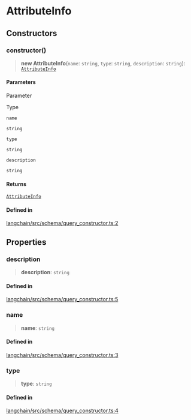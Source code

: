 AttributeInfo
=============

Constructors[](#constructors "Direct link to Constructors")
------------------------------------------------------------

### constructor()[](#constructor "Direct link to constructor()")

> **new AttributeInfo**(`name`: `string`, `type`: `string`, `description`: `string`): [`AttributeInfo`](/docs/api/schema_query_constructor/classes/AttributeInfo)

#### Parameters[](#parameters "Direct link to Parameters")

Parameter

Type

`name`

`string`

`type`

`string`

`description`

`string`

#### Returns[](#returns "Direct link to Returns")

[`AttributeInfo`](/docs/api/schema_query_constructor/classes/AttributeInfo)

#### Defined in[](#defined-in "Direct link to Defined in")

[langchain/src/schema/query\_constructor.ts:2](https://github.com/hwchase17/langchainjs/blob/1c1274d/langchain/src/schema/query_constructor.ts#L2)

Properties[](#properties "Direct link to Properties")
------------------------------------------------------

### description[](#description "Direct link to description")

> **description**: `string`

#### Defined in[](#defined-in-1 "Direct link to Defined in")

[langchain/src/schema/query\_constructor.ts:5](https://github.com/hwchase17/langchainjs/blob/1c1274d/langchain/src/schema/query_constructor.ts#L5)

### name[](#name "Direct link to name")

> **name**: `string`

#### Defined in[](#defined-in-2 "Direct link to Defined in")

[langchain/src/schema/query\_constructor.ts:3](https://github.com/hwchase17/langchainjs/blob/1c1274d/langchain/src/schema/query_constructor.ts#L3)

### type[](#type "Direct link to type")

> **type**: `string`

#### Defined in[](#defined-in-3 "Direct link to Defined in")

[langchain/src/schema/query\_constructor.ts:4](https://github.com/hwchase17/langchainjs/blob/1c1274d/langchain/src/schema/query_constructor.ts#L4)